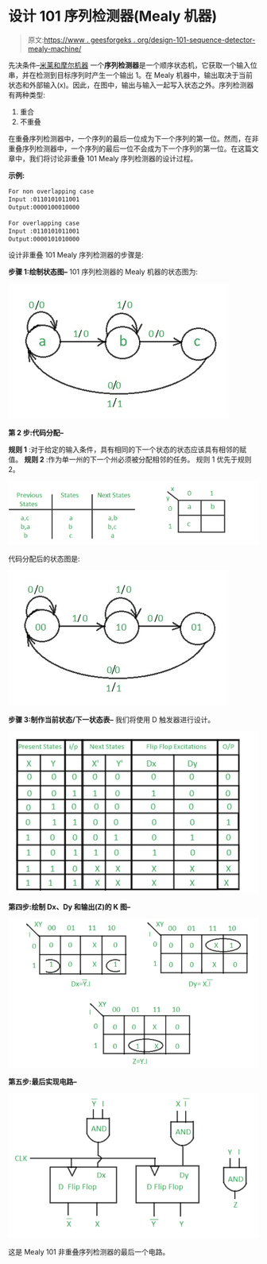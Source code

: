 # 设计 101 序列检测器(Mealy 机器)

> 原文:[https://www . geesforgeks . org/design-101-sequence-detector-mealy-machine/](https://www.geeksforgeeks.org/design-101-sequence-detector-mealy-machine/)

先决条件–[米莱和摩尔机器](https://www.geeksforgeeks.org/mealy-and-moore-machines/)
一个**序列检测器**是一个顺序状态机，它获取一个输入位串，并在检测到目标序列时产生一个输出 1。在 Mealy 机器中，输出取决于当前状态和外部输入(x)。因此，在图中，输出与输入一起写入状态之外。序列检测器有两种类型:

1.  重合
2.  不重叠

在重叠序列检测器中，一个序列的最后一位成为下一个序列的第一位。然而，在非重叠序列检测器中，一个序列的最后一位不会成为下一个序列的第一位。在这篇文章中，我们将讨论非重叠 101 Mealy 序列检测器的设计过程。

**示例:**

```
For non overlapping case
Input :0110101011001
Output:0000100010000

For overlapping case
Input :0110101011001
Output:0000101010000
```

设计非重叠 101 Mealy 序列检测器的步骤是:

**步骤 1:绘制状态图–**
101 序列检测器的 Mealy 机器的状态图为:

![](img/f19e06a67a75481c9f5c3cfb903213cc.png)

**第 2 步:代码分配–**

**规则 1** :对于给定的输入条件，具有相同的下一个状态的状态应该具有相邻的赋值。
**规则 2** :作为单一州的下一个州必须被分配相邻的任务。
规则 1 优先于规则 2。

![](img/4176378d2ea488cf7dd1ccd5f9ae2309.png)

代码分配后的状态图是:

![](img/b2d0e95f7312b9c183f74896487b4bcc.png)

**步骤 3:制作当前状态/下一状态表–**
我们将使用 D 触发器进行设计。

![](img/32cc011961442a32014a80c2eac2ac9a.png)

**第四步:绘制 Dx、Dy 和输出(Z)的 K 图–**

![](img/6bd79728edcc52d39fb357a240751423.png)

**第五步:最后实现电路–**

![](img/a1a702db7a0dca492f3f349f096cf1a0.png)

这是 Mealy 101 非重叠序列检测器的最后一个电路。
